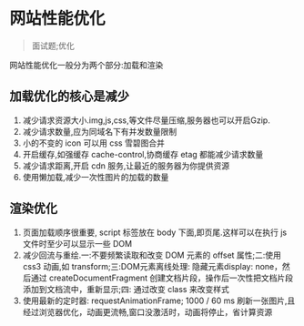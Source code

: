 
# 网站性能优化
> 面试题;优化

网站性能优化一般分为两个部分:加载和渲染

## 加载优化的核心是减少
1. 减少请求资源大小.img,js,css,等文件尽量压缩,服务器也可以开启Gzip.
2. 减少请求数量,应为同域名下有并发数量限制
3. 小的不变的 icon 可以用 css 雪碧图合并
4. 开启缓存,如强缓存 cache-control,协商缓存 etag 都能减少请求数量
5. 减少请求距离,开启 cdn 服务,让最近的服务器为你提供资源
6. 使用懒加载,减少一次性图片的加载的数量

## 渲染优化
1. 页面加载顺序很重要, script 标签放在 body 下面,即页尾.这样可以在执行 js 文件时至少可以显示一些 DOM
2. 减少回流与重绘.一:不要频繁读取和改变 DOM 元素的 offset 属性;二:使用css3 动画,如 transform;三:DOM元素离线处理: 隐藏元素display: none，然后通过 createDocumentFragment 创建文档片段，操作后一次性把文档片段添加到文档流中，重新显示;四: 通过改变 class 来改变样式
3. 使用最新的定时器: requestAnimationFrame; 1000 / 60 ms 刷新一张图片,且经过浏览器优化，动画更流畅,窗口没激活时，动画将停止，省计算资源
